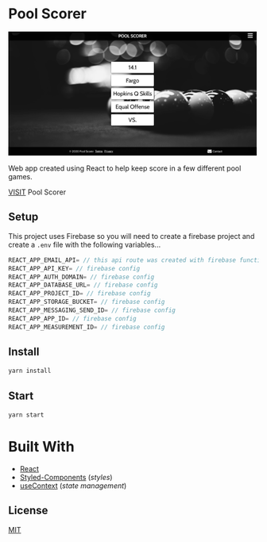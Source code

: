 # Pool Scorer

<img src='./src/images/pool-scorer.png' alt='Pool Scorer Website screenshot' width='500px' height='250px'>

Web app created using React to help keep score in a few different pool games.

[VISIT](https://poolscorer.com) Pool Scorer

## Setup

This project uses Firebase so you will need to create a firebase project and create a ```.env``` file with the following variables...

```javascript
REACT_APP_EMAIL_API= // this api route was created with firebase functions but you can use any email api
REACT_APP_API_KEY= // firebase config
REACT_APP_AUTH_DOMAIN= // firebase config
REACT_APP_DATABASE_URL= // firebase config
REACT_APP_PROJECT_ID= // firebase config
REACT_APP_STORAGE_BUCKET= // firebase config
REACT_APP_MESSAGING_SEND_ID= // firebase config
REACT_APP_APP_ID= // firebase config
REACT_APP_MEASUREMENT_ID= // firebase config
```

## Install

```bash
yarn install
```

## Start

```bash
yarn start
```

# Built With

* [React](https://reactjs.org/)
* [Styled-Components](https://styled-components.com/) (_styles_)
* [useContext](https://reactjs.org/docs/hooks-reference.html#usecontext) (_state management_)

## License

[MIT](https://choosealicense.com/licenses/mit/)
